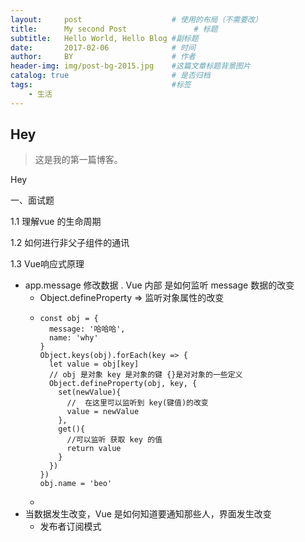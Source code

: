 ```yaml
---
layout:     post                    # 使用的布局（不需要改）
title:      My second Post               # 标题 
subtitle:   Hello World, Hello Blog #副标题
date:       2017-02-06              # 时间
author:     BY                      # 作者
header-img: img/post-bg-2015.jpg    #这篇文章标题背景图片
catalog: true                       # 是否归档
tags:                               #标签
    - 生活
---
```


## Hey
>这是我的第一篇博客。

Hey

一、面试题

1.1 理解vue 的生命周期

1.2 如何进行非父子组件的通讯

1.3 Vue响应式原理

- app.message 修改数据 . Vue 内部 是如何监听 message 数据的改变
  - Object.defineProperty => 监听对象属性的改变
  -     const obj = {
          message: '哈哈哈',
          name: 'why'
        }
        Object.keys(obj).forEach(key => {
          let value = obj[key]
          // obj 是对象 key 是对象的键 {}是对对象的一些定义
          Object.defineProperty(obj, key, {
            set(newValue){
              //  在这里可以监听到 key(键值)的改变
              value = newValue
            },
            get(){
              //可以监听 获取 key 的值
              return value
            }
          })
        })
        obj.name = 'beo'
  - 
- 当数据发生改变，Vue 是如何知道要通知那些人，界面发生改变
  - 发布者订阅模式


